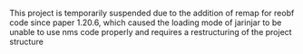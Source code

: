 This project is temporarily suspended due to the addition of remap for reobf code since paper 1.20.6, which caused the loading mode of jarinjar to be unable to use nms code properly and requires a restructuring of the project structure
